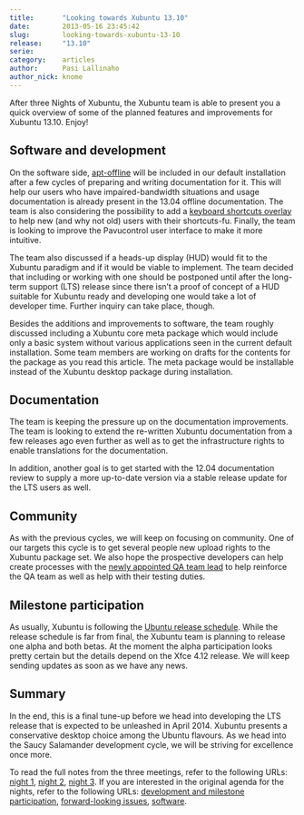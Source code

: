 ```yaml
---
title:       "Looking towards Xubuntu 13.10"
date:        2013-05-16 23:45:42
slug:        looking-towards-xubuntu-13-10
release:     "13.10"
serie:       
category:    articles
author:      Pasi Lallinaho
author_nick: knome
---
```


After three Nights of Xubuntu, the Xubuntu team is able to present you a quick overview of some of the planned features and improvements for Xubuntu 13.10. Enjoy!

Software and development
------------------------

On the software side, [apt-offline](http://apt-offline.alioth.debian.org/) will be included in our default installation after a few cycles of preparing and writing documentation for it. This will help our users who have impaired-bandwidth situations and usage documentation is already present in the 13.04 offline documentation. The team is also considering the possibility to add a [keyboard shortcuts overlay](https://wiki.ubuntu.com/Xubuntu/Roadmap/Specifications/Quantal/KeyboardShortcutsOverlay) to help new (and why not old) users with their shortcuts-fu. Finally, the team is looking to improve the Pavucontrol user interface to make it more intuitive.

The team also discussed if a heads-up display (HUD) would fit to the Xubuntu paradigm and if it would be viable to implement. The team decided that including or working with one should be postponed until after the long-term support (LTS) release since there isn’t a proof of concept of a HUD suitable for Xubuntu ready and developing one would take a lot of developer time. Further inquiry can take place, though.

Besides the additions and improvements to software, the team roughly discussed including a Xubuntu core meta package which would include only a basic system without various applications seen in the current default installation. Some team members are working on drafts for the contents for the package as you read this article. The meta package would be installable instead of the Xubuntu desktop package during installation.

Documentation
-------------

The team is keeping the pressure up on the documentation improvements. The team is looking to extend the re-written Xubuntu documentation from a few releases ago even further as well as to get the infrastructure rights to enable translations for the documentation.

In addition, another goal is to get started with the 12.04 documentation review to supply a more up-to-date version via a stable release update for the LTS users as well.

Community
---------

As with the previous cycles, we will keep on focusing on community. One of our targets this cycle is to get several people new upload rights to the Xubuntu package set. We also hope the prospective developers can help create processes with the [newly appointed QA team lead](https://lists.ubuntu.com/archives/xubuntu-devel/2013-May/008881.html) to help reinforce the QA team as well as help with their testing duties.

Milestone participation
-----------------------

As usually, Xubuntu is following the [Ubuntu release schedule](https://wiki.ubuntu.com/SaucySalamander/ReleaseSchedule "Ubuntu release schedule for Saucy Salamander"). While the release schedule is far from final, the Xubuntu team is planning to release one alpha and both betas. At the moment the alpha participation looks pretty certain but the details depend on the Xfce 4.12 release. We will keep sending updates as soon as we have any news.

Summary
-------

In the end, this is a final tune-up before we head into developing the LTS release that is expected to be unleashed in April 2014. Xubuntu presents a conservative desktop choice among the Ubuntu flavours. As we head into the Saucy Salamander development cycle, we will be striving for excellence once more.

To read the full notes from the three meetings, refer to the following URLs: [night 1](https://lists.ubuntu.com/archives/xubuntu-devel/2013-May/008904.html), [night 2](https://lists.ubuntu.com/archives/xubuntu-devel/2013-May/008906.html), [night 3](http://ubottu.com/meetingology/logs/xubuntu-devel/2013/xubuntu-devel.2013-05-16-20.04.html). If you are interested in the original agenda for the nights, refer to the following URLs: [development and milestone participation](https://blueprints.launchpad.net/xubuntu-desktop/+spec/client-xubuntu-1305-dev), [forward-looking issues](https://blueprints.launchpad.net/xubuntu-desktop/+spec/client-xubuntu-1305-aob), [software](https://blueprints.launchpad.net/xubuntu-desktop/+spec/client-xubuntu-1305-software).
